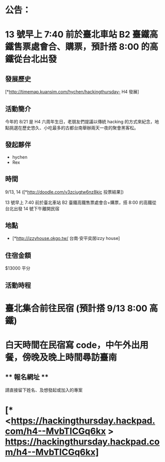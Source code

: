 

# 公告：

# 13 號早上 7:40 前於臺北車站 B2 臺鐵高鐵售票處會合、購票，預計搭 8:00 的高鐵從台北出發


## 發展歷史

[*<http://timemap.kuansim.com/hychen/hackingthursday->   H4 發展]

## 活動簡介

今年的 8/21 是 H4 六周年生日，老朋友們提議以傳統 hacking 的方式來紀念，地點挑選在歷史悠久、小吃最多的古都台南舉辦兩天一夜的聚會黑客松。

## 發起夥伴

* hychen
* Rex

## 時間

9/13, 14
 ([*<http://doodle.com/v3zciugtw6nz8kic>   投票結果])

13 號早上 7:40 前於臺北車站 B2 臺鐵高鐵售票處會合+購票，搭 8:00 的高鐵從台北出發
14 號下午離開民宿

## 地點

* [*<http://izzyhouse.okgo.tw/>   台南‧安平奕居izzy house]

## 住宿金額

$13000 平分

## 活動時程

# 臺北集合前往民宿 (預計搭 9/13 8:00 高鐵)
# 白天時間在民宿寫 code，中午外出用餐，傍晚及晚上時間尋訪臺南

## ** 報名網址 **

請直接留下姓名、及想發起或加入的專案
# [*<<https://hackingthursday.hackpad.com/h4--MvbTICGq6kx>  >   https://hackingthursday.hackpad.com/h4--MvbTICGq6kx]
